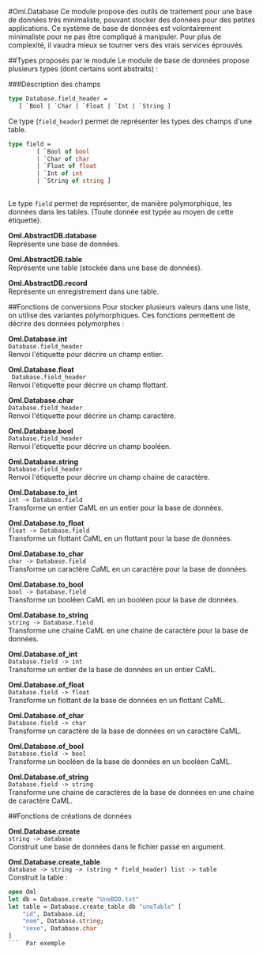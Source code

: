 #Oml.Database
Ce module propose des outils de traitement pour une base de données très minimaliste, pouvant stocker des données pour des petites applications. Ce système de base de données est volontairement minimaliste pour ne pas être compliqué à manipuler. Pour plus de complexité, il vaudra mieux se tourner vers des vrais services éprouvés.

##Types proposés par le module 
Le module de base de données propose plusieurs types (dont certains sont abstraits) : 

###Déscription des champs 

```ocaml
type Database.field_header = 
   [ `Bool | `Char | `Float | `Int | `String ]
```
Ce type (`field_header`) permet de représenter les types des champs d'une table.

```ocaml
type field =
        [ `Bool of bool
        | `Char of char
        | `Float of float
        | `Int of int
        | `String of string ]
   
```
Le type `field` permet de représenter, de manière polymorphique, les données dans les tables. (Toute donnée est typée au moyen de cette étiquette). 

**Oml.AbstractDB.database**  
Représente une base de données.

**Oml.AbstractDB.table**  
Représente une table (stockée dans une base de données).

**Oml.AbstractDB.record**  
Représente un enregistrement dans une table.

##Fonctions de conversions
Pour stocker plusieurs valeurs dans une liste, on utilise des variantes polymorphiques. Ces fonctions permettent de décrire des données polymorphes : 

**Oml.Database.int**  
`Database.field_header`  
Renvoi l'étiquette pour décrire un champ entier.


**Oml.Database.float**  
` Database.field_header`  
Renvoi l'étiquette pour décrire un champ flottant.


**Oml.Database.char**  
`Database.field_header`  
Renvoi l'étiquette pour décrire un champ caractère.


**Oml.Database.bool**  
`Database.field_header`  
Renvoi l'étiquette pour décrire un champ booléen.


**Oml.Database.string**  
`Database.field_header`  
Renvoi l'étiquette pour décrire un champ chaine de caractère.


**Oml.Database.to_int**  
`int -> Database.field`  
Transforme un entier CaML en un entier pour la base de données.


**Oml.Database.to_float**  
`float -> Database.field`  
Transforme un flottant CaML en un flottant pour la base de données.


**Oml.Database.to_char**  
`char -> Database.field`  
Transforme un caractère CaML en un caractère pour la base de données.


**Oml.Database.to_bool**  
`bool -> Database.field`  
Transforme un booléen CaML en un booléen pour la base de données.


**Oml.Database.to_string**  
`string -> Database.field`  
Transforme une chaine CaML en une chaine de caractère pour la base de données.


**Oml.Database.of_int**  
`Database.field -> int`  
Transforme un entier de la base de données en un entier CaML.

**Oml.Database.of_float**  
`Database.field -> float`  
Transforme un flottant de la base de données en un flottant CaML.

**Oml.Database.of_char**  
`Database.field -> char`  
Transforme un caractère de la base de données en un caractère CaML.

**Oml.Database.of_bool**  
`Database.field -> bool`  
Transforme un booléen de la base de données en un booléen CaML.

**Oml.Database.of_string**  
`Database.field -> string`  
Transforme une chaine de caractères de la base de données en une chaine de caractère CaML.

##Fonctions de créations de données

**Oml.Database.create**  
`string -> database`  
Construit une base de données dans le fichier passé en argument.

**Oml.Database.create_table**  
`database -> string -> (string * field_header) list -> table`  
Construit la table :  
```ocaml
open Oml
let db = Database.create "UneBDD.txt"
let table = Database.create_table db "uneTable" [
    "id", Database.id;
    "nom", Database.string;
    "sexe", Database.char
]
```  Par exemple





